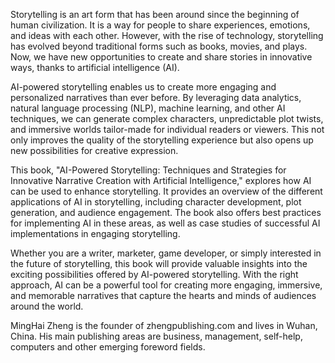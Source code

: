 

Storytelling is an art form that has been around since the beginning of human civilization. It is a way for people to share experiences, emotions, and ideas with each other. However, with the rise of technology, storytelling has evolved beyond traditional forms such as books, movies, and plays. Now, we have new opportunities to create and share stories in innovative ways, thanks to artificial intelligence (AI).

AI-powered storytelling enables us to create more engaging and personalized narratives than ever before. By leveraging data analytics, natural language processing (NLP), machine learning, and other AI techniques, we can generate complex characters, unpredictable plot twists, and immersive worlds tailor-made for individual readers or viewers. This not only improves the quality of the storytelling experience but also opens up new possibilities for creative expression.

This book, "AI-Powered Storytelling: Techniques and Strategies for Innovative Narrative Creation with Artificial Intelligence," explores how AI can be used to enhance storytelling. It provides an overview of the different applications of AI in storytelling, including character development, plot generation, and audience engagement. The book also offers best practices for implementing AI in these areas, as well as case studies of successful AI implementations in engaging storytelling.

Whether you are a writer, marketer, game developer, or simply interested in the future of storytelling, this book will provide valuable insights into the exciting possibilities offered by AI-powered storytelling. With the right approach, AI can be a powerful tool for creating more engaging, immersive, and memorable narratives that capture the hearts and minds of audiences around the world.

MingHai Zheng is the founder of zhengpublishing.com and lives in Wuhan, China. His main publishing areas are business, management, self-help, computers and other emerging foreword fields.
